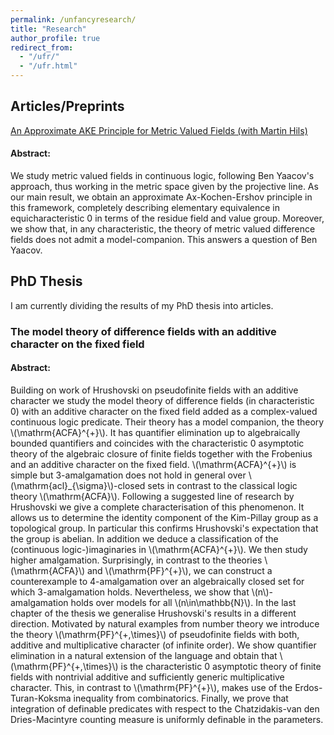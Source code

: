 ```yaml
---
permalink: /unfancyresearch/
title: "Research"
author_profile: true
redirect_from: 
  - "/ufr/"
  - "/ufr.html"
---
```



## Articles/Preprints
[An Approximate AKE Principle for Metric Valued Fields (with Martin Hils)](https://arxiv.org/abs/2208.10186)
#### Abstract:
We study metric valued fields in continuous logic, following Ben Yaacov's approach, thus working in the metric space given by the projective line. As our main result, we obtain an approximate Ax-Kochen-Ershov principle in this framework, completely describing elementary equivalence in equicharacteristic 0 in terms of the residue field and value group. Moreover, we show that, in any characteristic, the theory of metric valued difference fields does not admit a model-companion. This answers a question of Ben Yaacov.
## PhD Thesis 
I am currently dividing the results of my PhD thesis into articles.
### The model theory of difference fields with an additive character on the fixed field
#### Abstract:
Building on work of Hrushovski on pseudofinite fields with an additive character we study the model theory of difference fields (in characteristic 0) with an additive character on the fixed field added as a complex-valued continuous logic predicate. Their theory has a model companion, the theory \\(\mathrm{ACFA}^{+}\\). It has quantifier elimination up to algebraically bounded quantifiers and coincides with the characteristic 0 asymptotic theory of the algebraic closure of finite fields together with the Frobenius and an additive character on the fixed field. \\(\mathrm{ACFA}^{+}\\) is simple but 3-amalgamation does not hold in general over \\(\mathrm{acl}_{\sigma}\\)-closed sets in contrast to the classical logic theory \\(\mathrm{ACFA}\\).
Following a suggested line of research by Hrushovski we give a complete characterisation of this phenomenon. It allows us to determine the identity component of the Kim-Pillay group as a topological group. In particular this confirms Hrushovski's expectation that the group is abelian. In addition we deduce a classification of the (continuous logic-)imaginaries in \\(\mathrm{ACFA}^{+}\\).
We then study higher amalgamation. Surprisingly, in contrast to the theories \\(\mathrm{ACFA}\\) and \\(\mathrm{PF}^{+}\\), we can construct a counterexample to 4-amalgamation over an algebraically closed set for which 3-amalgamation holds. Nevertheless, we show that \\(n\\)-amalgamation holds over models for all \\(n\in\mathbb{N}\\).
In the last chapter of the thesis we generalise Hrushovski's results in a different direction. Motivated by natural examples from number theory we introduce the theory \\(\mathrm{PF}^{+,\times}\\) of pseudofinite fields with both, additive and multiplicative character (of infinite order). We show quantifier elimination in a natural extension of the language and obtain that \\(\mathrm{PF}^{+,\times}\\) is the characteristic 0 asymptotic theory of finite fields with nontrivial additive and sufficiently generic multiplicative character. This, in contrast to \\(\mathrm{PF}^{+}\\), makes use of the Erdos-Turan-Koksma inequality from combinatorics. Finally, we prove that integration of definable predicates with respect to the Chatzidakis-van den Dries-Macintyre counting measure is uniformly definable in the parameters. 



